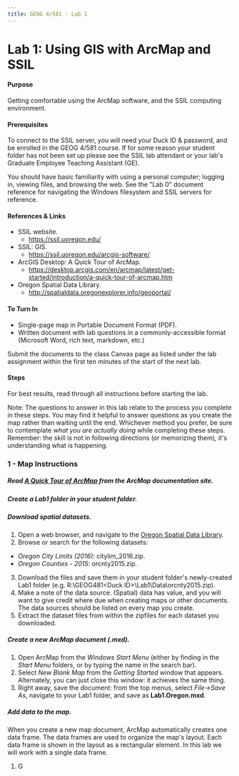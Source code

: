 ```yaml
---
title: GEOG 4/581 - Lab 1
---
```


# Lab 1: Using GIS with ArcMap and SSIL


#### Purpose

Getting comfortable using the ArcMap software, and the SSIL computing environment.


#### Prerequisites

To connect to the SSIL server, you will need your Duck ID & password, and be enrolled in the GEOG 4/581 course. If for some reason your student folder has not been set up please see the SSIL lab attendant or your lab's Graduate Employee Teaching Assistant (GE).

You should have basic familiarity with using a personal computer; logging in, viewing files, and browsing the web. See the "Lab 0" document reference for navigating the Windows filesystem and SSIL servers for reference.


#### References & Links

* SSIL website.
  - https://ssil.uoregon.edu/
* SSIL: GIS.
  - https://ssil.uoregon.edu/arcgis-software/
* ArcGIS Desktop: A Quick Tour of ArcMap.
  - https://desktop.arcgis.com/en/arcmap/latest/get-started/introduction/a-quick-tour-of-arcmap.htm
* Oregon Spatial Data Library.
  - http://spatialdata.oregonexplorer.info/geoportal/


#### To Turn In

* Single-page map in Portable Document Format (PDF).
* Written document with lab questions in a commonly-accessible format (Microsoft Word, rich text, markdown, etc.)

Submit the documents to the class Canvas page as listed under the lab assignment within the first ten minutes of the start of the next lab.


#### Steps

For best results, read through all instructions before starting the lab.

Note: The questions to answer in this lab relate to the process you complete in these steps. You may find it helpful to answer questions as you create the map rather than waiting until the end. Whichever method you prefer, be sure to contemplate *what you are actually doing* while completing these steps. Remember: the skill is not in following directions (or memorizing them), it's understanding what is happening.

### 1 - Map Instructions

##### Read [*A Quick Tour of ArcMap*](https://desktop.arcgis.com/en/arcmap/latest/get-started/introduction/a-quick-tour-of-arcmap.htm) from the ArcMap documentation site.

##### Create a Lab1 folder in your student folder.

##### Download spatial datasets.

1. Open a web browser, and navigate to the [Oregon Spatial Data Library](http://spatialdata.oregonexplorer.info/geoportal/).
2. Browse or search for the following datasets:
  - *Oregon City Limits (2016)*: citylim_2016.zip.
  - *Oregon Counties - 2015*: orcnty2015.zip.
3. Download the files and save them in your student folder's newly-created Lab1 folder (e.g. R:\GEOG481\<Duck ID>\Lab1\Data\orcnty2015.zip).
4. Make a note of the data source. (Spatial) data has value, and you will want to give credit where due when creating maps or other documents. The data sources should be listed on every map you create.
5. Extract the dataset files from within the zipfiles for each dataset you downloaded.

##### Create a new ArcMap document (.mxd).

1. Open ArcMap from the *Windows Start Menu* (either by finding in the *Start Menu* folders, or by typing the name in the search bar).
2. Select *New Blank Map* from the *Getting Started* window that appears. Alternately, you can just close this window: it achieves the same thing.
3. Right away, save the document: from the top menus, select *File->Save As*, navigate to your Lab1 folder, and save as **Lab1.Oregon.mxd**.

##### Add data to the map.

When you create a new map document, ArcMap automatically creates one data frame. The data frames are used to organize the map's layout. Each data frame is shown in the layout as a rectangular element. In this lab we will work with a single data frame.

1. G
